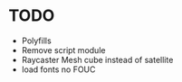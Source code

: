 # TODO

-   Polyfills
-   Remove script module
-   Raycaster Mesh cube instead of satellite
-   load fonts no FOUC
